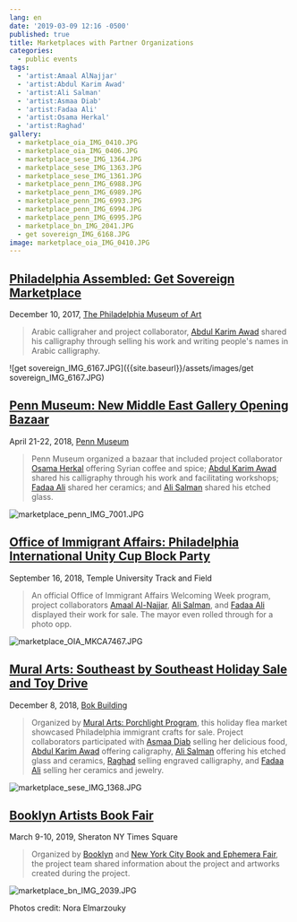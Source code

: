 ```yaml
---
lang: en
date: '2019-03-09 12:16 -0500'
published: true
title: Marketplaces with Partner Organizations
categories:
  - public events
tags:
  - 'artist:Amaal AlNajjar'
  - 'artist:Abdul Karim Awad'
  - 'artist:Ali Salman'
  - 'artist:Asmaa Diab'
  - 'artist:Fadaa Ali'
  - 'artist:Osama Herkal'
  - 'artist:Raghad'
gallery:
  - marketplace_oia_IMG_0410.JPG
  - marketplace_oia_IMG_0406.JPG
  - marketplace_sese_IMG_1364.JPG
  - marketplace_sese_IMG_1363.JPG
  - marketplace_sese_IMG_1361.JPG
  - marketplace_penn_IMG_6988.JPG
  - marketplace_penn_IMG_6989.JPG
  - marketplace_penn_IMG_6993.JPG
  - marketplace_penn_IMG_6994.JPG
  - marketplace_penn_IMG_6995.JPG
  - marketplace_bn_IMG_2041.JPG
  - get sovereign_IMG_6168.JPG
image: marketplace_oia_IMG_0410.JPG
---
```

## **[Philadelphia Assembled: Get Sovereign Marketplace](https://www.facebook.com/events/perelman-building/get-sovereign-holiday-marketplace-and-giving-festival/1790307754602666/)**

December 10, 2017, [The Philadelphia Museum of Art](https://philamuseum.org/)

> Arabic calligraher and project collaborator, [Abdul Karim Awad](http://fps.swarthmore.edu/artist-abdul-karim-awad/) shared his calligraphy through selling his work and writing people's names in Arabic calligraphy. 

![get sovereign_IMG_6167.JPG]({{site.baseurl}}/assets/images/get sovereign_IMG_6167.JPG)



## **[Penn Museum: New Middle East Gallery Opening Bazaar](https://www.uwishunu.com/2018/04/new-middle-east-galleries-open-giant-festival-penn-museum-april-21-22/)**

April 21-22, 2018, [Penn Museum](https://www.penn.museum/)

> Penn Museum organized a bazaar that included project collaborator [Osama Herkal](http://fps.swarthmore.edu/artist-osama-herkal/) offering Syrian coffee and spice; [Abdul Karim Awad](http://fps.swarthmore.edu/artist-abdul-karim-awad/) shared his calligraphy through his work and facilitating workshops; [Fadaa Ali](http://fps.swarthmore.edu/artist-fadaa-ali/) shared her ceramics; and [Ali Salman](http://fps.swarthmore.edu/artist-ali-salman/) shared his etched glass.

![marketplace_penn_IMG_7001.JPG]({{site.baseurl}}/marketplace_penn_IMG_7001.JPG)



## **[Office of Immigrant Affairs: Philadelphia International Unity Cup Block Party](https://www.phila.gov/spotlight/welcoming-week-2018/)**

September 16, 2018, Temple University Track and Field

> An official Office of Immigrant Affairs Welcoming Week program, project collaborators [Amaal Al-Najjar](http://fps.swarthmore.edu/artist-amaal-alnajjar/), [Ali Salman](http://fps.swarthmore.edu/artist-ali-salman/), and [Fadaa Ali](http://fps.swarthmore.edu/artist-fadaa-ali/) displayed their work for sale. The mayor even rolled through for a photo opp.

![marketplace_OIA_MKCA7467.JPG]({{site.baseurl}}/assets/images/marketplace_OIA_MKCA7467.JPG)



## **[Mural Arts: Southeast by Southeast Holiday Sale and Toy Drive](https://www.facebook.com/events/171252370490104/)**

December 8, 2018, [Bok Building](https://www.buildingbok.com/)

> Organized by [Mural Arts: Porchlight Program](https://www.muralarts.org/program/porch-light/), this holiday flea market showcased Philadelphia immigrant crafts for sale. Project collaborators participated with [Asmaa Diab](http://fps.swarthmore.edu/artist-asmaa-diab/) selling her delicious food, [Abdul Karim Awad](http://fps.swarthmore.edu/artist-abdul-karim-awad/) offering caligraphy, [Ali Salman](http://fps.swarthmore.edu/artist-ali-salman/) offering his etched glass and ceramics, [Raghad](http://fps.swarthmore.edu/artist-raghad-samir/) selling engraved calligraphy, and [Fadaa Ali](http://fps.swarthmore.edu/artist-fadaa-ali/) selling her ceramics and jewelry.

![marketplace_sese_IMG_1368.JPG]({{site.baseurl}}/assets/images/marketplace_sese_IMG_1368.JPG)



## **[Booklyn Artists Book Fair](https://www.facebook.com/events/2205922126297008/)**

March 9-10, 2019, Sheraton NY Times Square

> Organized by [Booklyn](http://booklyn.org/) and [New York City Book and Ephemera Fair](https://www.bookandpaperfairs.com/nyc-book-and-ephemera-fair), the project team shared information about the project and artworks created during the project.

![marketplace_bn_IMG_2039.JPG]({{site.baseurl}}/assets/images/marketplace_bn_IMG_2039.JPG)


Photos credit: Nora Elmarzouky
